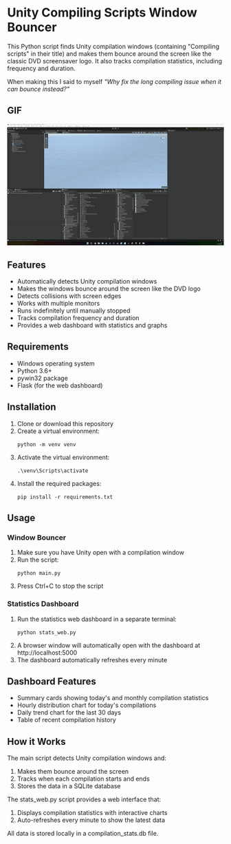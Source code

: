 # Unity Compiling Scripts Window Bouncer

This Python script finds Unity compilation windows (containing "Compiling scripts" in their title) and makes them bounce around the screen like the classic DVD screensaver logo. It also tracks compilation statistics, including frequency and duration.

When making this I said to myself *"Why fix the long compiling issue when it can bounce instead?"*

## GIF

![Unity Window Bouncer in action](assets/images/bouncer.gif)

## Features

- Automatically detects Unity compilation windows
- Makes the windows bounce around the screen like the DVD logo
- Detects collisions with screen edges
- Works with multiple monitors
- Runs indefinitely until manually stopped
- Tracks compilation frequency and duration
- Provides a web dashboard with statistics and graphs

## Requirements

- Windows operating system
- Python 3.6+
- pywin32 package
- Flask (for the web dashboard)

## Installation

1. Clone or download this repository
2. Create a virtual environment:
   ```
   python -m venv venv
   ```
3. Activate the virtual environment:
   ```
   .\venv\Scripts\activate
   ```
4. Install the required packages:
   ```
   pip install -r requirements.txt
   ```

## Usage

### Window Bouncer

1. Make sure you have Unity open with a compilation window
2. Run the script:
   ```
   python main.py
   ```
3. Press Ctrl+C to stop the script

### Statistics Dashboard

1. Run the statistics web dashboard in a separate terminal:
   ```
   python stats_web.py
   ```
2. A browser window will automatically open with the dashboard at http://localhost:5000
3. The dashboard automatically refreshes every minute

## Dashboard Features

- Summary cards showing today's and monthly compilation statistics
- Hourly distribution chart for today's compilations
- Daily trend chart for the last 30 days
- Table of recent compilation history

## How it Works

The main script detects Unity compilation windows and:
1. Makes them bounce around the screen
2. Tracks when each compilation starts and ends
3. Stores the data in a SQLite database

The stats_web.py script provides a web interface that:
1. Displays compilation statistics with interactive charts
2. Auto-refreshes every minute to show the latest data

All data is stored locally in a compilation_stats.db file.